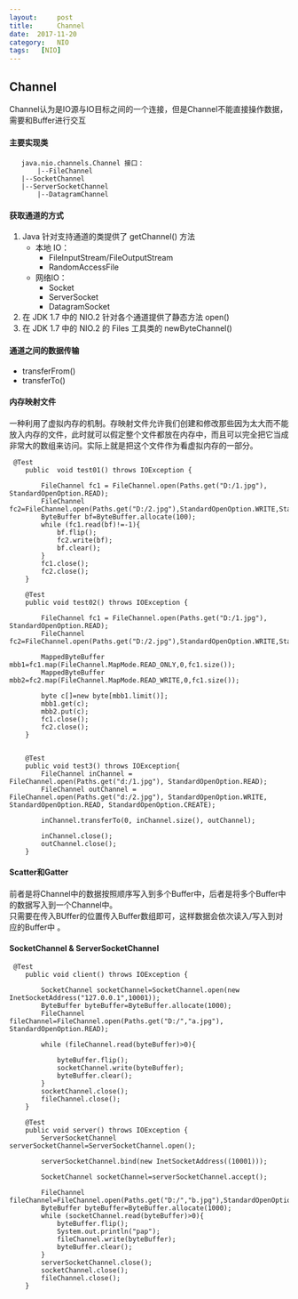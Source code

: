 ```yaml
---
layout:     post
title:      Channel
date:  2017-11-20
category:   NIO
tags:   [NIO]
---
```

Channel
----
Channel认为是IO源与IO目标之间的一个连接，但是Channel不能直接操作数据，需要和Buffer进行交互

 #### 主要实现类
 ```
  	java.nio.channels.Channel 接口：
 		|--FileChannel
   	|--SocketChannel
   	|--ServerSocketChannel
  		|--DatagramChannel
 ```
 #### 获取通道的方式
1. Java 针对支持通道的类提供了 getChannel() 方法
     - 本地 IO：
         -  FileInputStream/FileOutputStream
         -  RandomAccessFile
     - 网络IO：
 		- Socket
  		- ServerSocket
  		- DatagramSocket
 2. 在 JDK 1.7 中的 NIO.2 针对各个通道提供了静态方法 open()
 3. 在 JDK 1.7 中的 NIO.2 的 Files 工具类的 newByteChannel()
 #### 通道之间的数据传输
 - transferFrom()
 - transferTo()
#### 内存映射文件
一种利用了虚拟内存的机制。存映射文件允许我们创建和修改那些因为太大而不能放入内存的文件，此时就可以假定整个文件都放在内存中，而且可以完全把它当成非常大的数组来访问。实际上就是把这个文件作为看虚拟内存的一部分。
```
 @Test
    public  void test01() throws IOException {

        FileChannel fc1 = FileChannel.open(Paths.get("D:/1.jpg"), StandardOpenOption.READ);
        FileChannel fc2=FileChannel.open(Paths.get("D:/2.jpg"),StandardOpenOption.WRITE,StandardOpenOption.CREATE);
        ByteBuffer bf=ByteBuffer.allocate(100);
        while (fc1.read(bf)!=-1){
            bf.flip();
            fc2.write(bf);
            bf.clear();
        }
        fc1.close();
        fc2.close();
    }

    @Test
    public void test02() throws IOException {

        FileChannel fc1 = FileChannel.open(Paths.get("D:/1.jpg"), StandardOpenOption.READ);
        FileChannel fc2=FileChannel.open(Paths.get("D:/2.jpg"),StandardOpenOption.WRITE,StandardOpenOption.READ,StandardOpenOption.CREATE);

        MappedByteBuffer mbb1=fc1.map(FileChannel.MapMode.READ_ONLY,0,fc1.size());
        MappedByteBuffer mbb2=fc2.map(FileChannel.MapMode.READ_WRITE,0,fc1.size());

        byte c[]=new byte[mbb1.limit()];
        mbb1.get(c);
        mbb2.put(c);
        fc1.close();
        fc2.close();
    }
    

    @Test
    public void test3() throws IOException{
        FileChannel inChannel = FileChannel.open(Paths.get("d:/1.jpg"), StandardOpenOption.READ);
        FileChannel outChannel = FileChannel.open(Paths.get("d:/2.jpg"), StandardOpenOption.WRITE, StandardOpenOption.READ, StandardOpenOption.CREATE);

		inChannel.transferTo(0, inChannel.size(), outChannel);

        inChannel.close();
        outChannel.close();
    }
```
#### Scatter和Gatter
前者是将Channel中的数据按照顺序写入到多个Buffer中，后者是将多个Buffer中的数据写入到一个Channel中。  
只需要在传入BUffer的位置传入Buffer数组即可，这样数据会依次读入/写入到对应的Buffer中  。

####   SocketChannel & ServerSocketChannel  
```
 @Test
    public void client() throws IOException {

        SocketChannel socketChannel=SocketChannel.open(new InetSocketAddress("127.0.0.1",10001));
        ByteBuffer byteBuffer=ByteBuffer.allocate(1000);
        FileChannel fileChannel=FileChannel.open(Paths.get("D:/","a.jpg"), StandardOpenOption.READ);

        while (fileChannel.read(byteBuffer)>0){

            byteBuffer.flip();
            socketChannel.write(byteBuffer);
            byteBuffer.clear();
        }
        socketChannel.close();
        fileChannel.close();
    }

    @Test
    public void server() throws IOException {
        ServerSocketChannel serverSocketChannel=ServerSocketChannel.open();

        serverSocketChannel.bind(new InetSocketAddress((10001)));

        SocketChannel socketChannel=serverSocketChannel.accept();

        FileChannel fileChannel=FileChannel.open(Paths.get("D:/","b.jpg"),StandardOpenOption.WRITE,StandardOpenOption.CREATE);
        ByteBuffer byteBuffer=ByteBuffer.allocate(1000);
        while (socketChannel.read(byteBuffer)>0){
            byteBuffer.flip();
            System.out.println("pap");
            fileChannel.write(byteBuffer);
            byteBuffer.clear();
        }
        serverSocketChannel.close();
        socketChannel.close();
        fileChannel.close();
    }
```





